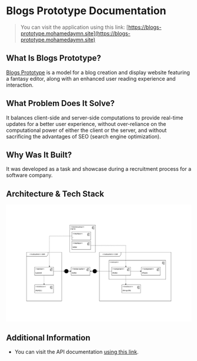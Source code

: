 # Blogs Prototype Documentation

> You can visit the application using this link: [https://blogs-prototype.mohamedaymn.site](https://blogs-prototype.mohamedaymn.site)

## What Is Blogs Prototype?
[Blogs Prototype](https://blogs-prototype.mohamedaymn.site) is a model for a blog creation and display website featuring a fantasy editor, along with an enhanced user reading experience and interaction.

## What Problem Does It Solve?
It balances client-side and server-side computations to provide real-time updates for a better user experience, without over-reliance on the computational power of either the client or the server, and without sacrificing the advantages of SEO (search engine optimization).

## Why Was It Built?

It was developed as a task and showcase during a recruitment process for a software company.

## Architecture & Tech Stack
![Architecture](./assets/Architecture.png "Architecture")

## Additional Information
- You can visit the API documentation [using this link](https://blogs-prototype.mohamedaymn.site/api/docs).
